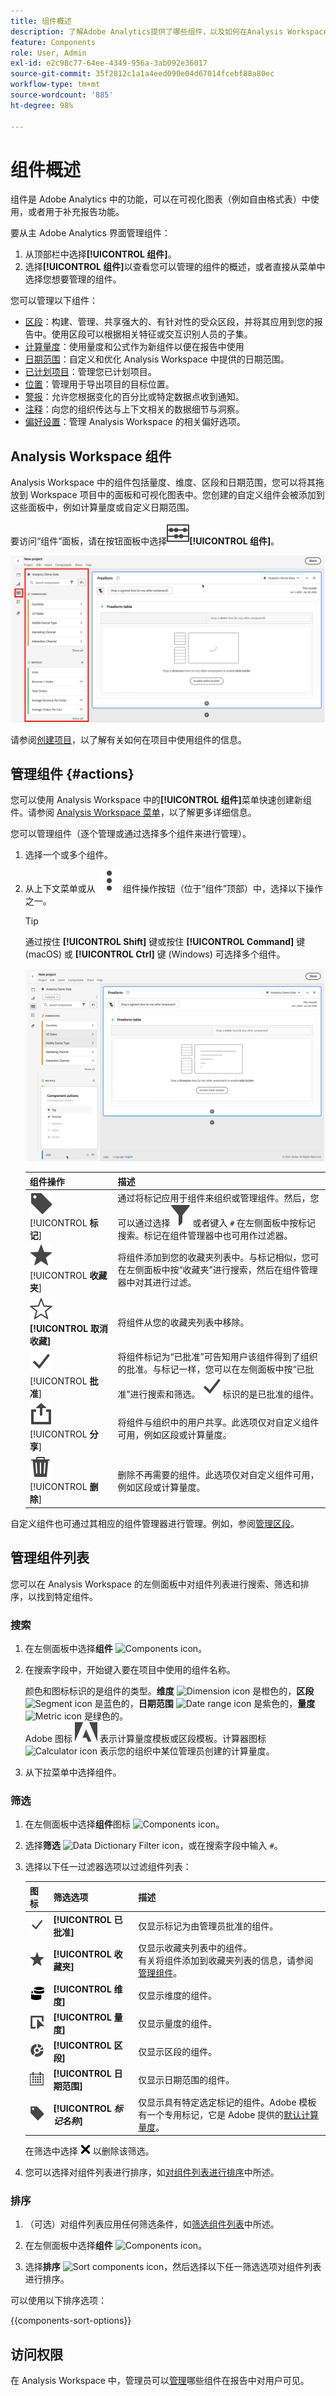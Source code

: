 ```yaml
---
title: 组件概述
description: 了解Adobe Analytics提供了哪些组件，以及如何在Analysis Workspace中使用组件。
feature: Components
role: User, Admin
exl-id: e2c98c77-64ee-4349-956a-3ab092e36017
source-git-commit: 35f2812c1a1a4eed090e04d67014fcebf88a80ec
workflow-type: tm+mt
source-wordcount: '885'
ht-degree: 98%

---
```


# 组件概述

组件是 Adobe Analytics 中的功能，可以在可视化图表（例如自由格式表）中使用，或者用于补充报告功能。

要从主 Adobe Analytics 界面管理组件：

1. 从顶部栏中选择&#x200B;**[!UICONTROL 组件]**。
1. 选择&#x200B;**[!UICONTROL 组件]**&#x200B;以查看您可以管理的组件的概述，或者直接从菜单中选择您想要管理的组件。

您可以管理以下组件：

* [区段](/help/components/segmentation/seg-home.md)：构建、管理、共享强大的、有针对性的受众区段，并将其应用到您的报告中。使用区段可以根据相关特征或交互识别人员的子集。
* [计算量度](/help/components/c-calcmetrics/cm-overview.md)：使用量度和公式作为新组件以便在报告中使用
* [日期范围](calendar-date-ranges/custom-date-ranges.md)：自定义和优化 Analysis Workspace 中提供的日期范围。
* [已计划项目](../curate-share/t-schedule-report.md)：管理您已计划项目。
* [位置](../../../components/locations/locations-manager.md)：管理用于导出项目的目标位置。
* [警报](/help/components/c-alerts/intellligent-alerts.md)：允许您根据变化的百分比或特定数据点收到通知。
* [注释](annotations/overview.md)：向您的组织传达与上下文相关的数据细节与洞察。
* [偏好设置](/help/analyze/analysis-workspace/user-preferences.md)：管理 Analysis Workspace 的相关偏好选项。



## Analysis Workspace 组件

Analysis Workspace 中的组件包括量度、维度、区段和日期范围，您可以将其拖放到 Workspace 项目中的面板和可视化图表中。您创建的自定义组件会被添加到这些面板中，例如计算量度或自定义日期范围。

要访问“组件”面板，请在按钮面板中选择![Curate](/help/assets/icons/Curate.svg)**[!UICONTROL 组件]**。

![Workspace panel highlighting the Components icon in the left-rail](assets/components.png)

请参阅[创建项目](/help/analyze/analysis-workspace/home.md)，以了解有关如何在项目中使用组件的信息。


## 管理组件 {#actions}

您可以使用 Analysis Workspace 中的&#x200B;**[!UICONTROL 组件]**&#x200B;菜单快速创建新组件。请参阅 [Analysis Workspace 菜单](/help/analyze/analysis-workspace/home.md#menu)，以了解更多详细信息。

您可以管理组件（逐个管理或通过选择多个组件来进行管理）。

1. 选择一个或多个组件。

1. 从上下文菜单或从 ![MoreVertical](/help/assets/icons/MoreVertical.svg) 组件操作按钮（位于“组件”顶部）中，选择以下操作之一。


   >[!TIP]
   >
   >通过按住 **[!UICONTROL Shift]** 键或按住 **[!UICONTROL Command]** 键 (macOS) 或 **[!UICONTROL Ctrl]** 键 (Windows) 可选择多个组件。


   ![显示标签、收藏、批准、共享和删除的组件操作列表。](assets/component-menu.png)

   | 组件操作 | 描述 |
   |--- |--- |
   | ![Label](/help/assets/icons/Label.svg) [!UICONTROL **标记**] | 通过将标记应用于组件来组织或管理组件。然后，您可以通过选择![Filter](/help/assets/icons/Filter.svg)或者键入 `#` 在左侧面板中按标记搜索。标记在组件管理器中也可用作过滤器。 |
   | ![Star](/help/assets/icons/Star.svg) [!UICONTROL **收藏夹**] | 将组件添加到您的收藏夹列表中。与标记相似，您可在左侧面板中按“收藏夹”进行搜索，然后在组件管理器中对其进行过滤。 |
   | ![StarOutline](/help/assets/icons/StarOutline.svg) **[!UICONTROL 取消收藏]** | 将组件从您的收藏夹列表中移除。 |
   | ![复选标记](/help/assets/icons/Checkmark.svg) [!UICONTROL **批准**] | 将组件标记为“已批准”可告知用户该组件得到了组织的批准。与标记一样，您可以在左侧面板中按“已批准”进行搜索和筛选。![Checkmark](/help/assets/icons/Checkmark.svg)标识的是已批准的组件。 |
   | ![Share](/help/assets/icons/ShareAlt.svg) [!UICONTROL **分享**] | 将组件与组织中的用户共享。此选项仅对自定义组件可用，例如区段或计算量度。 |
   | ![Delete](/help/assets/icons/Delete.svg) [!UICONTROL **删除**] | 删除不再需要的组件。此选项仅对自定义组件可用，例如区段或计算量度。 |

自定义组件也可通过其相应的组件管理器进行管理。例如，参阅[管理区段](/help/components/segmentation/segmentation-workflow/seg-manage.md)。

## 管理组件列表

您可以在 Analysis Workspace 的左侧面板中对组件列表进行搜索、筛选和排序，以找到特定组件。

### 搜索

1. 在左侧面板中选择&#x200B;**组件** ![Components icon](https://spectrum.adobe.com/static/icons/workflow_18/Smock_Curate_18_N.svg)。

2. 在搜索字段中，开始键入要在项目中使用的组件名称。

   颜色和图标标识的是组件的类型。**维度** ![Dimension icon](https://spectrum.adobe.com/static/icons/workflow_18/Smock_Data_18_N.svg) 是橙色的，**区段** ![Segment icon](https://spectrum.adobe.com/static/icons/workflow_18/Smock_Segmentation_18_N.svg) 是蓝色的，**日期范围** ![Date range icon](https://spectrum.adobe.com/static/icons/workflow_18/Smock_Calendar_18_N.svg) 是紫色的，**量度** ![Metric icon](https://spectrum.adobe.com/static/icons/workflow_18/Smock_Event_18_N.svg) 是绿色的。<br/>Adobe 图标 ![AdobeLogo](/help/assets/icons/AdobeLogoSmall.svg) 表示计算量度模板或区段模板。计算器图标 ![Calculator icon](https://spectrum.adobe.com/static/icons/workflow_18/Smock_Calculator_18_N.svg) 表示您的组织中某位管理员创建的计算量度。

3. 从下拉菜单中选择组件。

### 筛选

1. 在左侧面板中选择&#x200B;**组件**&#x200B;图标 ![Components icon](https://spectrum.adobe.com/static/icons/workflow_18/Smock_Curate_18_N.svg)。

2. 选择&#x200B;**筛选** ![Data Dictionary Filter icon](https://spectrum.adobe.com/static/icons/workflow_18/Smock_Filter_18_N.svg)，或在搜索字段中输入 `#`。

3. 选择以下任一过滤器选项以过滤组件列表：

   | 图标 | 筛选选项 | 描述 |
   |---------|---|----------|
   | ![Checkmark](/help/assets/icons/Checkmark.svg) | **[!UICONTROL 已批准]** | 仅显示标记为由管理员批准的组件。 |
   | ![Star](/help/assets/icons/Star.svg) | **[!UICONTROL 收藏夹]** | 仅显示收藏夹列表中的组件。<br/>有关将组件添加到收藏夹列表的信息，请参阅[管理组件](#manage-components)。 |
   | ![Dimensions](/help/assets/icons/Dimensions.svg) | **[!UICONTROL 维度]** | 仅显示维度的组件。 |
   | ![Event](/help/assets/icons/Event.svg) | **[!UICONTROL 量度]** | 仅显示量度的组件。 |
   | ![Segmentation](/help/assets/icons/Segmentation.svg) | **[!UICONTROL 区段]** | 仅显示区段的组件。 |
   | ![Calendar](/help/assets/icons/Calendar.svg) | **[!UICONTROL 日期范围]** | 仅显示日期范围的组件。 |
   | ![Label](/help/assets/icons/Label.svg) | **[!UICONTROL *标记名称&#x200B;*]** | 仅显示具有特定选定标记的组件。Adobe 模板有一个专用标记，它是 Adobe 提供的[默认计算量度](/help/components/c-calcmetrics/cm-reference/default-calcmetrics.md)。 |

   在筛选中选择 ![CrossSize75](/help/assets/icons/CrossSize75.svg) 以删除该筛选。

4. 您可以选择对组件列表进行排序，如[对组件列表进行排序](#sort-the-component-list)中所述。

### 排序

<!-- {{release-limited-testing-section}}-->

1. （可选）对组件列表应用任何筛选条件，如[筛选组件列表](#filter-the-component-list)中所述。

2. 在左侧面板中选择&#x200B;**组件** ![Components icon](https://spectrum.adobe.com/static/icons/workflow_18/Smock_Curate_18_N.svg)。

3. 选择&#x200B;**排序** ![Sort components icon](https://spectrum.adobe.com/static/icons/workflow_18/Smock_SortOrderDown_18_N.svg)，然后选择以下任一筛选选项对组件列表进行排序。

可以使用以下排序选项：

{{components-sort-options}}

## 访问权限

在 Analysis Workspace 中，管理员可以[管理](/help/analyze/analysis-workspace/curate-share/curate.md)哪些组件在报告中对用户可见。


<!--
# Components overview

Components in Analysis Workspace consist of dimensions, metrics, segments, and date ranges that you can drag-and-drop onto a project. 

To access the Components menu, click the **[!UICONTROL Components]** icon in the left rail. You can switch among ![WebPage](/help/assets/icons/WebPage.svg)[panels](https://experienceleague.adobe.com/docs/analytics/analyze/analysis-workspace/panels/panels.html?lang=zh-Hans), [visualizations](https://experienceleague.adobe.com/docs/analytics/analyze/analysis-workspace/visualizations/freeform-analysis-visualizations.html?lang=zh-Hans), and components from the left rail icons or by using [hotkeys](/help/analyze/analysis-workspace/build-workspace-project/fa-shortcut-keys.md).

![](assets/component-overview.png)

You can also adjust the [View density settings](https://experienceleague.adobe.com/docs/analytics/analyze/analysis-workspace/build-workspace-project/view-density.html?lang=zh-Hans) for the project to see more values in the left rail at once by going to **[!UICONTROL Project > Project Info & Settings > View Density]**.

## Dimensions {#dimensions}

[**Dimensions**](https://experienceleague.adobe.com/docs/analytics/components/dimensions/overview.html?lang=zh-Hans) are text attributes that describe your visitor behavior and can be viewed, broken down, and compared in your analysis. They can be found in the left Component rail (orange section) and are typically applied as rows of a table. 

Examples of dimensions include [!UICONTROL Page Name], [!UICONTROL Marketing Channels], [!UICONTROL Device Type], and [!UICONTROL Products]. Dimensions are provided by Adobe and are captured through your custom implementation (eVar, Props, classifications, etc).

Each dimension also contains **dimension items** within it. Dimension items can be found in the left Component rail by clicking the right-arrow next to any dimension name (items are yellow).

Examples of dimension items include [!UICONTROL Homepage] (within the [!UICONTROL Page] dimension), [!UICONTROL Paid Search] (within the [!UICONTROL Marketing Channel] dimension), [!UICONTROL Tablet] (within the [!UICONTROL Mobile Device Type] dimension), and so on.

![](assets/dimensions.png)

## Metrics {#metrics}

[**Metrics**](https://experienceleague.adobe.com/docs/analytics/components/metrics/overview.html?lang=zh-Hans) are quantitative measures about visitor behavior. They can be found in the left Component rail (green section) and are typically applied as columns of a table.

Examples of metrics include [!UICONTROL Page views], [!UICONTROL Visits], [!UICONTROL Orders], [!UICONTROL Average Time spent], and [!UICONTROL Revenue/Order]. Metrics are provided by Adobe, or captured through your custom implementation ([!UICONTROL Success events]), or created using the [Calculated metric builder](https://experienceleague.adobe.com/docs/analytics/components/calculated-metrics/calcmetric-workflow/cm-build-metrics.html?lang=zh-Hans).

![](assets/metrics.png)

## Segments {#segments}

[**Segments**](https://experienceleague.adobe.com/docs/analytics/analyze/analysis-workspace/components/segments/t-freeform-project-segment.html?lang=zh-Hans) are audience filters that are applied to your analysis. They can be found in the left Component rail (blue section) and are typically applied at the top of a panel or above metric columns in a table. 

Examples of segments include [!UICONTROL Mobile Device Visitors], [!UICONTROL Visits from Email], and [!UICONTROL Authenticated Hits]. Segments are provided by Adobe, or created in the [panel dropzone](https://experienceleague.adobe.com/docs/analytics/analyze/analysis-workspace/panels/panels.html?lang=zh-Hans), or created using the [Segment builder](https://experienceleague.adobe.com/docs/analytics/components/segmentation/segmentation-workflow/seg-build.html?lang=zh-Hans).

![](assets/segments.png)

## Date Ranges {#date-ranges}

[**Date Ranges**](https://experienceleague.adobe.com/docs/analytics/analyze/analysis-workspace/components/calendar-date-ranges/calendar.html?lang=zh-Hans) are the range of dates you conduct your analysis across. They can be found in the left Component rail (purple section) and are typically applied in the calendar of each panel.

You can make the date range components relative to the panel calendar. For additional information, see [About relative panel date ranges](/help/analyze/analysis-workspace/components/calendar-date-ranges/calendar.md#relative-panel-dates).

Examples of date ranges include July 2019, [!UICONTROL Last 4 weeks], and [!UICONTROL This month]. Date ranges are provided by Adobe, applied in the [panel calendar](https://experienceleague.adobe.com/docs/analytics/analyze/analysis-workspace/panels/panels.html?lang=zh-Hans), or created using the [Date range builder](https://experienceleague.adobe.com/docs/analytics/analyze/analysis-workspace/components/calendar-date-ranges/custom-date-ranges.html?lang=zh-Hans).

![](assets/date-ranges.png)


## Manage components {#actions}

You can manage components directly in the left rail. 

1. Right-click a component.

   Or
   
   Select a component, then select the **Action** (3-dot) icon at the top of the component list.

   >[!TIP]
   >
   >   You can select multiple components by holding Shift, or by holding Command (on Mac) or Ctrl (on Windows).


   ![](assets/component-actions.png)

   | Component action | Description |
   |--- |--- |
   | [!UICONTROL **Tag**] | Organize or manage components by applying tags to them. You can then search by tag in the left rail by clicking the filter or typing #. Tags also act as filters in the component managers. |
   | [!UICONTROL **Favorite**] | Add the component to your list of favorites. Like tags, you can search by Favorites in the left rail and filter by them in the component managers. |
   | [!UICONTROL **Approve**] | Mark components as Approved to signal to your users that the component is organization-approved. Like tags, you can search by Approved in the left rail and filter by them in the component managers. |
   | [!UICONTROL **Share**] | Share components to users in your organization. This option is available for custom components only, such as segments or calculated metrics. |
   | [!UICONTROL **Delete**] | Delete components that you no longer need. This option is available for custom components only, such as segments or calculated metrics. |

Custom components can also be managed through their respective Component managers. For example, the [Segment Manager](/help/components/segmentation/segmentation-workflow/seg-manage.md).

## Search, filter, and sort the component list

You can search, filter, and sort the component list in the left rail of Analysis Workspace to quickly locate a particular component. 

### Search the component list

1. Select the **Components** icon ![Components icon](https://spectrum.adobe.com/static/icons/workflow_18/Smock_Curate_18_N.svg) in the left rail.

2. In the search field, begin typing the name of the component you want to use in your project.

   The type of component can be identified by both color and icon. **Dimensions** ![Dimension icon](https://spectrum.adobe.com/static/icons/workflow_18/Smock_Data_18_N.svg) are orange, **Segments** ![Segment icon](https://spectrum.adobe.com/static/icons/workflow_18/Smock_Segmentation_18_N.svg) are blue, **Date ranges** ![Date range icon](https://spectrum.adobe.com/static/icons/workflow_18/Smock_Calendar_18_N.svg) are purple, and **Metrics** ![Metric icon](https://spectrum.adobe.com/static/icons/workflow_18/Smock_Event_18_N.svg) are green. The Adobe icon indicates either a calculated metric template or a segment template, and the calculator icon ![Calculator icon](assets/calculated-metric-icon-created.png) indicated a calculated metric that was created by an Analytics administrator in your organization. 

3. Select the component when it appears in the drop-down list.

### Filter the component list

1. Select the **Components** icon ![Components icon](https://spectrum.adobe.com/static/icons/workflow_18/Smock_Curate_18_N.svg) in the left rail.

2. Select the **Filter** icon ![Data Dictionary Filter icon](https://spectrum.adobe.com/static/icons/workflow_18/Smock_Filter_18_N.svg).

   Or

   Type the pound sign (#) in the search field.

3. Select any of the following filter options to filter the list of components:

   |Option | Function |
   |---------|----------|
   | [!UICONTROL **Approved**] | Show only components that are marked as Approved by an administrator. |
   | [!UICONTROL **Favorites**] | Show only components that are in your list of Favorites. For information about adding components to your list of favorites, see [Components overview](/help/analyze/analysis-workspace/components/analysis-workspace-components.md). |
   | [!UICONTROL **Dimensions**] | Show only components that are Dimensions. |
   | [!UICONTROL **Metrics**] | Show only components that are Metrics. |
   | [!UICONTROL **Segments**] | Show only components that are Segments.  |
   | [!UICONTROL **Date ranges**] | Show only components that are Date Ranges. |
   | [!UICONTROL **Show all**] | Show all components. This option is available only for administrators. |
   | [!UICONTROL **Unapproved**] | Show only components that are not yet marked as Approved by an administrator. As an administrator, this is helpful when identifying components that require your review and approval. This option is available only for administrators. |

4. (Optional) To further hone the list, you can sort the component list, as described in [Sort the component list](#sort-the-component-list).

### Sort the component list

1. (Optional) Apply any filters to the component list, as described in [Filter the component list](#filter-the-component-list).

2. Select the **Components** icon ![Components icon](https://spectrum.adobe.com/static/icons/workflow_18/Smock_Curate_18_N.svg) in the left rail.

3. Select the **Sort** icon ![Sort components icon](https://spectrum.adobe.com/static/icons/workflow_18/Smock_SortOrderDown_18_N.svg), then select any of the following filter options to sort the list of components:

   {{components-sort-options}}

-->